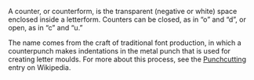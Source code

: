 A counter, or counterform, is the transparent (negative or white) space enclosed inside a letterform. Counters can be closed, as in “o” and “d”, or open, as in “c” and “u.”

The name comes from the craft of traditional font production, in which a counterpunch makes indentations in the metal punch that is used for creating letter moulds. For more about this process, see the [Punchcutting](https://en.wikipedia.org/wiki/Punchcutting) entry on Wikipedia.
